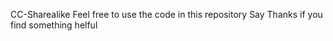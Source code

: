 CC-Sharealike
Feel free to use the code in this repository
Say Thanks if you find something helful

